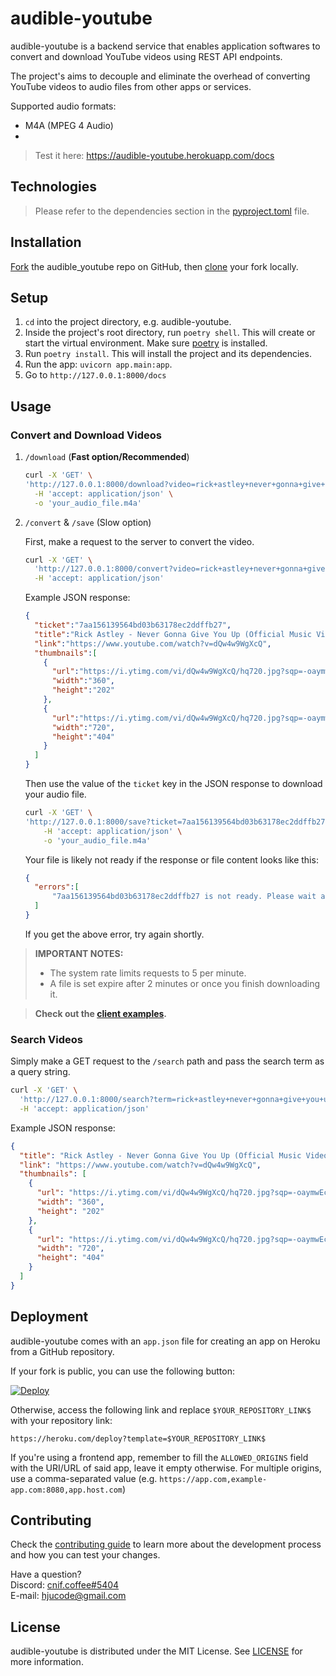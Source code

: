 # audible-youtube

audible-youtube is a backend service that enables application softwares to convert and download YouTube videos using REST API endpoints.

The project's aims to decouple and eliminate the overhead of converting YouTube videos to audio files from other apps or services.

Supported audio formats:

- M4A (MPEG 4 Audio)
-

> Test it here: https://audible-youtube.herokuapp.com/docs

## Technologies
> Please refer to the dependencies section in the [pyproject.toml](pyproject.toml) file.

## Installation

[Fork](https://docs.github.com/en/get-started/quickstart/fork-a-repo#forking-a-repository) the audible_youtube repo on GitHub, then [clone](https://docs.github.com/en/repositories/creating-and-managing-repositories/cloning-a-repository#cloning-a-repository) your fork locally.

## Setup

1. `cd` into the project directory, e.g. audible-youtube.
2. Inside the project's root directory, run `poetry shell`. This will create or start the virtual environment. Make sure [poetry](https://github.com/python-poetry/poetry#installation) is installed.
3. Run `poetry install`. This will install the project and its dependencies.
4. Run the app: `uvicorn app.main:app`.
5. Go to `http://127.0.0.1:8000/docs`

## Usage

### Convert and Download Videos

1. `/download` (**Fast option/Recommended**)

    ```sh
    curl -X 'GET' \
    'http://127.0.0.1:8000/download?video=rick+astley+never+gonna+give+you+up' \
      -H 'accept: application/json' \
      -o 'your_audio_file.m4a'
    ```

    >

2. `/convert` & `/save` (Slow option)

    First, make a request to the server to convert the video.

    ```sh
    curl -X 'GET' \
      'http://127.0.0.1:8000/convert?video=rick+astley+never+gonna+give+you+up' \
      -H 'accept: application/json'
    ```

    Example JSON response:

    ```json
    {
      "ticket":"7aa156139564bd03b63178ec2ddffb27",
      "title":"Rick Astley - Never Gonna Give You Up (Official Music Video)",
      "link":"https://www.youtube.com/watch?v=dQw4w9WgXcQ",
      "thumbnails":[
        {
          "url":"https://i.ytimg.com/vi/dQw4w9WgXcQ/hq720.jpg?sqp=-oaymwEcCOgCEMoBSFXyq4qpAw4IARUAAIhCGAFwAcABBg==&rs=AOn4CLAfut6ib46TKYWnNm5PxBrcX8HLWg",
          "width":"360",
          "height":"202"
        },
        {
          "url":"https://i.ytimg.com/vi/dQw4w9WgXcQ/hq720.jpg?sqp=-oaymwEcCNAFEJQDSFXyq4qpAw4IARUAAIhCGAFwAcABBg==&rs=AOn4CLDRxusbm2_TGTnDWEIhBTYW2cUQkw",
          "width":"720",
          "height":"404"
        }
      ]
    }
    ```

    Then use the value of the `ticket` key in the JSON response to download your audio file.

    ```sh
    curl -X 'GET' \
    'http://127.0.0.1:8000/save?ticket=7aa156139564bd03b63178ec2ddffb27' \
        -H 'accept: application/json' \
        -o 'your_audio_file.m4a'
    ```

    Your file is likely not ready if the response or file content looks like this:

    ```json
    {
      "errors":[
          "7aa156139564bd03b63178ec2ddffb27 is not ready. Please wait and resubmit your request"
      ]
    }
    ```

    If you get the above error, try again shortly.

> **IMPORTANT NOTES:**
> - The system rate limits requests to 5 per minute.
> - A file is set expire after 2 minutes or once you finish downloading it.

> **Check out the [client examples](./example).**

### Search Videos

Simply make a GET request to the `/search` path and pass the search term as a query string.
```sh
curl -X 'GET' \
  'http://127.0.0.1:8000/search?term=rick+astley+never+gonna+give+you+up' \
  -H 'accept: application/json'
```

Example JSON response:

```json
{
  "title": "Rick Astley - Never Gonna Give You Up (Official Music Video)",
  "link": "https://www.youtube.com/watch?v=dQw4w9WgXcQ",
  "thumbnails": [
    {
      "url": "https://i.ytimg.com/vi/dQw4w9WgXcQ/hq720.jpg?sqp=-oaymwEcCOgCEMoBSFXyq4qpAw4IARUAAIhCGAFwAcABBg==&rs=AOn4CLAfut6ib46TKYWnNm5PxBrcX8HLWg",
      "width": "360",
      "height": "202"
    },
    {
      "url": "https://i.ytimg.com/vi/dQw4w9WgXcQ/hq720.jpg?sqp=-oaymwEcCNAFEJQDSFXyq4qpAw4IARUAAIhCGAFwAcABBg==&rs=AOn4CLDRxusbm2_TGTnDWEIhBTYW2cUQkw",
      "width": "720",
      "height": "404"
    }
  ]
}
```

## Deployment

audible-youtube comes with an `app.json` file for creating an app on Heroku from a GitHub repository.

If your fork is public, you can use the following button:

[![Deploy](https://www.herokucdn.com/deploy/button.svg)](https://heroku.com/deploy)

Otherwise, access the following link and replace `$YOUR_REPOSITORY_LINK$` with your repository link:

```
https://heroku.com/deploy?template=$YOUR_REPOSITORY_LINK$
```

If you're using a frontend app, remember to fill the `ALLOWED_ORIGINS` field with the URI/URL of said app, leave it empty otherwise. For multiple origins, use a comma-separated value (e.g. `https://app.com,example-app.com:8080,app.host.com`)

## Contributing

Check the [contributing guide](./.github/CONTRIBUTING.md) to learn more about the development process and how you can test your changes.

Have a question?\
Discord: [cnif.coffee#5404]()\
E-mail: hjucode@gmail.com

## License

audible-youtube is distributed under the MIT License. See [LICENSE](./LICENSE) for more information.
